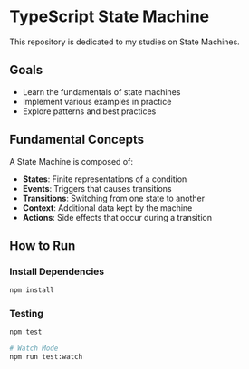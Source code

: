 # TypeScript State Machine

This repository is dedicated to my studies on State Machines.

## Goals

- Learn the fundamentals of state machines
- Implement various examples in practice
- Explore patterns and best practices

## Fundamental Concepts

A State Machine is composed of:

- **States**: Finite representations of a condition
- **Events**: Triggers that causes transitions
- **Transitions**: Switching from one state to another
- **Context**: Additional data kept by the machine
- **Actions**: Side effects that occur during a transition

## How to Run

### Install Dependencies

```bash
npm install
```

### Testing

```bash
npm test

# Watch Mode
npm run test:watch
```
